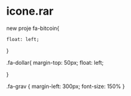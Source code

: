 # icone.rar
new proje
fa-bitcoin{
	
	float: left; 
}




.fa-dollar{
	margin-top: 50px;
	float: left;

}

.fa-grav { 
	margin-left: 300px;
	font-size: 150%
}

